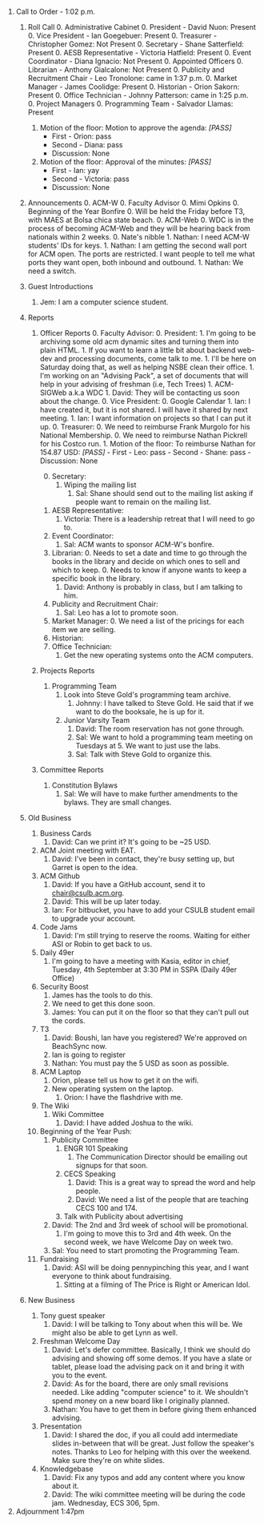 1. Call to Order - 1:02 p.m.
	1. Roll Call
		0. Administrative Cabinet
	        0. President - David Nuon: Present
	        0. Vice President - Ian Goegebuer: Present 
	        0. Treasurer - Christopher Gomez: Not Present
	        0. Secretary - Shane Satterfield: Present
	        0. AESB Representative - Victoria Hatfield: Present
	        0. Event Coordinator - Diana Ignacio: Not Present
		0. Appointed Officers
	        0. Librarian - Anthony Gialcalone: Not Present
	        0. Publicity and Recruitment Chair - Leo Tronolone: came in 1:37 p.m.
	        0. Market Manager - James Coolidge: Present
	        0. Historian - Orion Sakorn: Present
	        0. Office Technician - Johnny Patterson: came in 1:25 p.m.
	    0. Project Managers
	    	0. Programming Team - Salvador Llamas: Present
	    1. Motion of the floor: Motion to approve the agenda: *[PASS]*
	    	- First - Orion: pass
	    	- Second - Diana: pass
	    	- Discussion: None
	    1. Motion of the floor: Approval of the minutes: *[PASS]*
	    	- First - Ian: yay
	    	- Second - Victoria: pass
	    	- Discussion: None
	 
	    
	1. Announcements
		0. ACM-W
			0. Faculty Advisor
				0. Mimi Opkins
			0. Beginning of the Year Bonfire
				0. Will be held the Friday before T3, with MAES at Bolsa chica state beach.
		0. ACM-Web
			0. WDC is in the process of becoming ACM-Web and they will be hearing back from nationals within 2 weeks.
		0. Nate's nibble
			1. Nathan: I need ACM-W students' IDs for keys.
			1. Nathan: I am getting the second wall port for ACM open. The ports are restricted. I want people to tell me what ports they want open, both inbound and outbound.
			1. Nathan: We need a switch.
	1. Guest Introductions
		1. Jem: I am a computer science student.
	1. Reports
		1. Officer Reports
			0. Faculty Advisor:
	        0. President:
	        	1. I'm going to be archiving some old acm dynamic sites and turning them into plain HTML. 
	        		1. If you want to learn a little bit about backend web-dev and processing documents, come talk to me.
	        		1. I'll be here on Saturday doing that, as well as helping NSBE clean their office.
	        	1. I'm working on an "Advising Pack", a set of documents that will help in your advising of freshman (i.e, Tech Trees)
	        	1. ACM-SIGWeb a.k.a WDC
	        		1. David: They will be contacting us soon about the change.
	        0. Vice President:
	        	0. Google Calendar
	        		1. Ian: I have created it, but it is not shared. I will have it shared by next meeting.
	        		1. Ian: I want information on projects so that I can put it up.
	        0. Treasurer:
	        	0. We need to reimburse Frank Murgolo for his National Membership.
	        	0. We need to reimburse Nathan Pickrell for his Costco run.
	        	1. Motion of the floor: To reimburse Nathan for 154.87 USD: *[PASS]*
	        		- First - Leo: pass
	        		- Second - Shane: pass
	        		- Discussion: None
	        	
	        0. Secretary:
	        	1. Wiping the mailing list
	        		1. Sal: Shane should send out to the mailing list asking if people want to remain on the mailing list.
	        0. AESB Representative:
	        	1. Victoria: There is a leadership retreat that I will need to go to.
	        0. Event Coordinator:
	        	1. Sal: ACM wants to sponsor ACM-W's bonfire.
	        0. Librarian:
	        	0. Needs to set a date and time to go through the books in the library and decide on which ones to sell and which to keep.
	        	0. Needs to know if anyone wants to keep a specific book in the library.
	        	1. David: Anthony is probably in class, but I am talking to him.
	        0. Publicity and Recruitment Chair:
	        	1. Sal: Leo has a lot to promote soon.
	        0. Market Manager:
	        	0. We need a list of the pricings for each item we are selling.
	        0. Historian:
	        0. Office Technician:
	        	1. Get the new operating systems onto the ACM computers.
		1. Projects Reports
			1. Programming Team
				1. Look into Steve Gold's programming team archive.
					1. Johnny: I have talked to Steve Gold. He said that if we want to do the booksale, he is up for it.
				1. Junior Varsity Team
					1. David: The room reservation has not gone through.
					1. Sal: We want to hold a programming team meeting on Tuesdays at 5. We want to just use the labs.
					1. Sal: Talk with Steve Gold to organize this.
		1. Committee Reports
			1. Constitution Bylaws
				1. Sal: We will have to make further amendments to the bylaws. They are small changes.
	1. Old Business
		1. Business Cards
			1. David: Can we print it? It's going to be ~25 USD.
		1. ACM Joint meeting with EAT.
			1. David: I've been in contact, they're busy setting up, but Garret is open to the idea.
		1. ACM Github
			1. David: If you have a GitHub account, send it to chair@csulb.acm.org.
			1. David: This will be up later today.
			1. Ian: For bitbucket, you have to add your CSULB student email to upgrade your account.
		1. Code Jams 
			1. David: I'm still trying to reserve the rooms. Waiting for either ASI or Robin to get back to us.
		1. Daily 49er
			1. I'm going to have a meeting with Kasia, editor in chief, Tuesday, 4th September at 3:30 PM in SSPA (Daily 49er Office)
		1. Security Boost
			1. James has the tools to do this.
			1. We need to get this done soon.
			1. James: You can put it on the floor so that they can't pull out the cords.
		1. T3
			1. David: Boushi, Ian have you registered? We're approved on BeachSync now.
			1. Ian is going to register
			1. Nathan: You must pay the 5 USD as soon as possible.
		1. ACM Laptop
			1. Orion, please tell us how to get it on the wifi.
			1. New operating system on the laptop.
				1. Orion: I have the flashdrive with me.
		1. The Wiki
			1. Wiki Committee
				1. David: I have added Joshua to the wiki.
		1. Beginning of the Year Push:
			1. Publicity Committee
				1. ENGR 101 Speaking
					1. The Communication Director should be emailing out signups for that soon.
				1. CECS Speaking
					1. David: This is a great way to spread the word and help people.
					1. David: We need a list of the people that are teaching CECS 100 and 174.
				1. Talk with Publicity about advertising
			1. David: The 2nd and 3rd week of school will be promotional.
				1. I'm going to move this to 3rd and 4th week. On the second week, we have Welcome Day on week two.
			1. Sal: You need to start promoting the Programming Team.
		1. Fundraising
			1. David: ASI will be doing pennypinching this year, and I want everyone to think about fundraising.
				1. Sitting at a filming of The Price is Right or American Idol.
	1. New Business
		1. Tony guest speaker
			1. David: I will be talking to Tony about when this will be. We might also be able to get Lynn as well.
		1. Freshman Welcome Day
			1. David: Let's defer committee. Basically, I think we should do advising and showing off some demos. If you have a slate or tablet, please load the advising pack on it and bring it with you to the event.
			1. David: As for the board, there are only small revisions needed. Like adding "computer science" to it. We shouldn't spend money on a new board like I originally planned.
			1. Nathan: You have to get them in before giving them enhanced advising.
		1. Presentation
			1. David: I shared the doc, if you all could add intermediate slides in-between that will be great. Just follow the speaker's notes. Thanks to Leo for helping with this over the weekend. Make sure they're on white slides.
		1. Knowledgebase
			1. David: Fix any typos and add any content where you know about it.
			1. David: The wiki committee meeting will be during the code jam. Wednesday, ECS 306, 5pm.
1. Adjournment 1:47pm